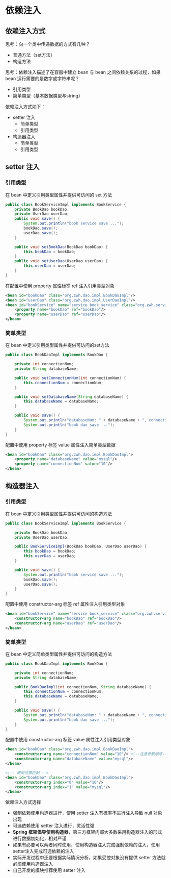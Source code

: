 # 依赖注入

## 依赖注入方式

思考：向一个类中传递数据的方式有几种？
- 普通方法（set方法）
- 构造方法

思考：依赖注入描述了在容器中建立 bean 与 bean 之间依赖关系的过程，如果 bean 运行需要的是数字或字符串呢？
- 引用类型
- 简单类型（基本数据类型与string）

依赖注入方式如下：
- setter 注入
    - 简单类型
    - 引用类型
- 构造器注入
    - 简单类型
    - 引用类型

## setter 注入

### 引用类型
在 bean 中定义引用类型属性并提供可访问的 set 方法

```java
public class BookServiceImpl implements BookService {
    private BookDao bookDao;
    private UserDao userDao;
    public void save() {
        System.out.println("book service save ...");
        bookDao.save();
        userDao.save();
    }

    public void setBookDao(BookDao bookDao) {
        this.bookDao = bookDao;
    }
    public void setUserDao(UserDao userDao) {
        this.userDao = userDao;
    }
}
```

在配置中使用 property 属性标签 ref 注入引用类型对象

```xml
<bean id="bookDao" class="org.zwh.dao.impl.BookDaoImpl"/>
<bean id="userDao" class="org.zwh.dao.impl.UserDaoImpl"/>
<bean id="bookService" name="service book_service" class="org.zwh.service.impl.BookServiceImpl">
    <property name="bookDao" ref="bookDao"/>
    <property name="userDao" ref="userDao"/>
</bean>
```

### 简单类型

在 bean 中定义引用类型属性并提供可访问的set方法

```java
public class BookDaoImpl implements BookDao {

    private int connectionNum;
    private String databaseName;

    public void setConnectionNum(int connectionNum) {
        this.connectionNum = connectionNum;
    }

    public void setDatabaseName(String databaseName) {
        this.databaseName = databaseName;
    }

    public void save() {
        System.out.println("databaseNum: " + databaseName + ", connectionNum: " + connectionNum);
        System.out.println("book dao save ...");
    }
}
```

配置中使用 property 标签 value 属性注入简单类型数据

```xml
<bean id="bookDao" class="org.zwh.dao.impl.BookDaoImpl">
    <property name="databaseName" value="mysql"/>
    <property name="connectionNum" value="10"/>
</bean>
```

## 构造器注入

### 引用类型

在 bean 中定义引用类型属性并提供可访问的构造方法

```java
public class BookServiceImpl implements BookService {

    private BookDao bookDao;
    private UserDao userDao;

    public BookServiceImpl(BookDao bookDao, UserDao userDao) {
        this.bookDao = bookDao;
        this.userDao = userDao;
    }

    public void save() {
        System.out.println("book service save ...");
        bookDao.save();
        userDao.save();
    }
}
```

配置中使用 constructor-arg 标签 ref 属性注入引用类型对象

```xml
<bean id="bookService" name="service book_service" class="org.zwh.service.impl.BookServiceImpl">
    <constructor-arg name="bookDao" ref="bookDao"/>
    <constructor-arg name="userDao" ref="userDao"/>
</bean>
```

### 简单类型

在 bean 中定义简单类型属性并提供可访问的构造方法

```java
public class BookDaoImpl implements BookDao {

    private int connectionNum;
    private String databaseName;

    public BookDaoImpl(int connectionNum, String databaseName) {
        this.connectionNum = connectionNum;
        this.databaseName = databaseName;
    }

    public void save() {
        System.out.println("databaseNum: " + databaseName + ", connectionNum: " + connectionNum);
        System.out.println("book dao save ...");
    }
}
```

配置中使用 constructor-arg 标签 value 属性注入引用类型对象

```xml
<bean id="bookDao" class="org.zwh.dao.impl.BookDaoImpl">
    <constructor-arg name="connectionNum" value="10"/> <!--注意参数顺序-->
    <constructor-arg name="databaseName" value="mysql"/>
</bean>

<!-- 使用位置匹配 -->
<bean id="bookDao" class="org.zwh.dao.impl.BookDaoImpl">
    <constructor-arg index="0" value="10"/>
    <constructor-arg index="1" value="mysql"/>
</bean>
```

依赖注入方式选择
- 强制依赖使用构造器进行，使用 setter 注入有概率不进行注入导致 null 对象出现
- 可选依赖使用 setter 注入进行，灵活性强
- **Spring 框架倡导使用构造器**，第三方框架内部大多数采用构造器注入的形式进行数据初始化，相对严谨
- 如果有必要可以两者同时使用，使用构造器注入完成强制依赖的注入，使用setter注入完成可选依赖的注入
- 实际开发过程中还要根据实际情况分析，如果受控对象没有提供 setter 方法就必须使用构造器注入
- 自己开发的模块推荐使用 setter 注入



